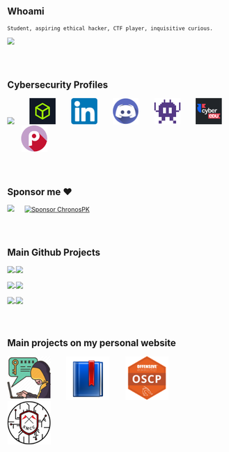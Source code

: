 ## Whoami

```plain
Student, aspiring ethical hacker, CTF player, inquisitive curious. 
```

<a href="https://chronossec.site/s/whoami/" target="_blank" rel="noopener noreferrer"><img src="https://img.shields.io/badge/About%20Me-chronossec.site-2F26B3?style=for-the-badge&logo=github"></a>

<br><br>

## Cybersecurity Profiles

<p>
  <a href="https://tryhackme.com/p/s.marin.ionut" target="_blank"><img src="https://tryhackme-badges.s3.amazonaws.com/s.marin.ionut.png"></a>
  &nbsp;&nbsp;&nbsp;&nbsp;&nbsp;&nbsp;&nbsp;
  <a href="https://app.hackthebox.com/profile/691012" target="_blank"><img src="./icons/htb.jpg" width="60" height="60"></a>
  &nbsp;&nbsp;&nbsp;&nbsp;&nbsp;&nbsp;&nbsp;
  <a href="https://www.linkedin.com/in/radumarin001/" target="_blank"><img src="./icons/linkedin.png" width="60" height="60"></a>
  &nbsp;&nbsp;&nbsp;&nbsp;&nbsp;&nbsp;&nbsp;
  <a href="https://discord.com/users/602129324136464394" target="_blank"><img src="./icons/discord_icon.png" width="60" height="60"></a>
  &nbsp;&nbsp;&nbsp;&nbsp;&nbsp;&nbsp;&nbsp;
  <a href="https://chronossec.site/s/" target="_blank"><img src="./icons/chronossec.svg" width="60" height="60"></a>
  &nbsp;&nbsp;&nbsp;&nbsp;&nbsp;&nbsp;&nbsp;
  <a href="https://app.cyber-edu.co/user/89f41bb0-25ea-11ec-85ba-b5c17388972b" target="_blank"><img src="./icons/cyberedu.png" width="60" height="60"></a>
  &nbsp;&nbsp;&nbsp;&nbsp;&nbsp;&nbsp;&nbsp;
  <a href="https://play.picoctf.org/users/Radupk" target="_blank"><img src="./icons/picoctf.png" width="60" height="60"></a>
</p>

<br><br>


## Sponsor me ♥

<a href="https://www.buymeacoffee.com/chronossec" target="_blank"><img src="https://img.buymeacoffee.com/button-api/?text=Hope you enjoy my content!&emoji=♥️&slug=chronossec&button_colour=4034c9&font_colour=ffffff&font_family=Lato&outline_colour=ffffff&coffee_colour=FFDD00" /></a>
&nbsp;&nbsp;&nbsp;&nbsp;
<a href="https://github.com/sponsors/ChronosPK">
  <img src="https://img.shields.io/badge/Sponsor-ChronosPK-blue.svg" alt="Sponsor ChronosPK" width="300">
</a>



<br><br>


## Main Github Projects

<a href = "https://github.com/ChronosPk/pentesting-cheatsheets" target="_blank">
<img src = "https://github-readme-stats.vercel.app/api/pin/?username=ChronosPk&repo=pentesting-cheatsheets&theme=dark&hide_border" align = "center" />
</a>
<a href = "https://github.com/ChronosPk/SMCC-2023" target="_blank">
<img src = "https://github-readme-stats.vercel.app/api/pin/?username=ChronosPk&repo=SMCC-2023&theme=dark&hide_border" align = "center" />
</a> 
<br><br>
<a href = "https://github.com/ChronosPk/APET" target="_blank">
<img src = "https://github-readme-stats.vercel.app/api/pin/?username=ChronosPk&repo=APET&theme=dark&hide_border" align = "center" />
</a> 
<a href = "https://github.com/ChronosPk/SMCC-2023_infrastructure" target="_blank">
<img src = "https://github-readme-stats.vercel.app/api/pin/?username=ChronosPk&repo=SMCC-2023_infrastructure&theme=dark&hide_border" align = "center" />
</a> 
<br><br>
<a href = "https://github.com/ChronosPk/WiFI_locally_extract_passwords" target="_blank">
<img src = "https://github-readme-stats.vercel.app/api/pin/?username=ChronosPk&repo=WiFI_locally_extract_passwords&theme=dark&hide_border" align = "center" />
</a> 
<a href = "https://github.com/ChronosPk/port-grabber" target="_blank">
<img src = "https://github-readme-stats.vercel.app/api/pin/?username=ChronosPk&repo=port-grabber&theme=dark&hide_border" align = "center" />
</a> 

<br><br>

## Main projects on my personal website
<p>
  <a href="https://chronossec.site/s/cheatsheets/pentest-enumertation" target="_blank"><img src="./icons/penetration_testing_icon.png" width="100" height="100"/></a>
  &nbsp;&nbsp;&nbsp;&nbsp;&nbsp;&nbsp;&nbsp;
  <a href="https://chronossec.site/s/cheatsheets/learning-resources" target="_blank"><img src="./icons/bookmark_icon_for_resources.png" width="100" height="100"/></a>
  &nbsp;&nbsp;&nbsp;&nbsp;&nbsp;&nbsp;&nbsp;
  <a href="https://chronossec.site/s/writeups/cert-prep/" target="_blank"><img src="./icons/oscp.png" width="100" height="100"/></a>
  &nbsp;&nbsp;&nbsp;&nbsp;&nbsp;&nbsp;&nbsp;
  <a href="https://chronossec.site/SMCC_2023_development/" target="_blank"><img src="./icons/SMCC-circle.png" width="100" height="100"/></a>
</p>

